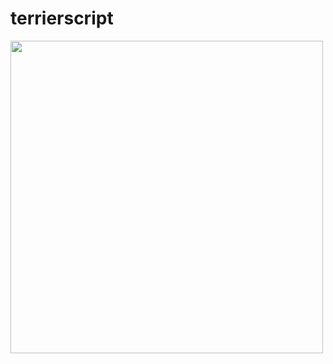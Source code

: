# terrierscript

<img src="https://github.com/terrierscript/terrierscript/blob/master/dog.jpg?raw=true" width="500">
